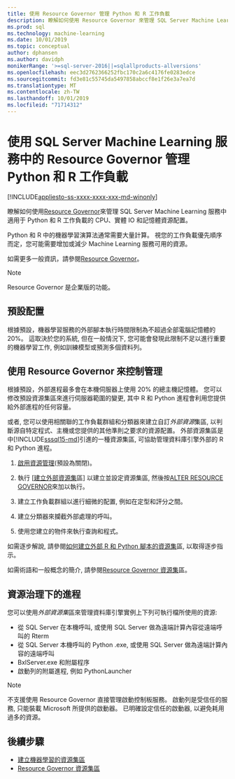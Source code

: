 ```yaml
---
title: 使用 Resource Governor 管理 Python 和 R 工作負載
description: 瞭解如何使用 Resource Governor 來管理 SQL Server Machine Learning 服務中適用于 Python 和 R 工作負載的 CPU、實體 IO 和記憶體資源配置。
ms.prod: sql
ms.technology: machine-learning
ms.date: 10/01/2019
ms.topic: conceptual
author: dphansen
ms.author: davidph
monikerRange: '>=sql-server-2016||=sqlallproducts-allversions'
ms.openlocfilehash: eec3d2762366252fbc170c2a6c4176fe0283edce
ms.sourcegitcommit: fd3e81c55745da5497858abccf8e1f26e3a7ea7d
ms.translationtype: MT
ms.contentlocale: zh-TW
ms.lasthandoff: 10/01/2019
ms.locfileid: "71714312"
---
```

# <a name="manage-python-and-r-workloads-with-resource-governor-in-sql-server-machine-learning-services"></a>使用 SQL Server Machine Learning 服務中的 Resource Governor 管理 Python 和 R 工作負載
[!INCLUDE[appliesto-ss-xxxx-xxxx-xxx-md-winonly](../../includes/appliesto-ss-xxxx-xxxx-xxx-md-winonly.md)]

瞭解如何使用[Resource Governor](../../relational-databases/resource-governor/resource-governor.md)來管理 SQL Server Machine Learning 服務中適用于 Python 和 R 工作負載的 CPU、實體 IO 和記憶體資源配置。

Python 和 R 中的機器學習演算法通常需要大量計算。 視您的工作負載優先順序而定，您可能需要增加或減少 Machine Learning 服務可用的資源。

如需更多一般資訊，請參閱[Resource Governor](../../relational-databases/resource-governor/resource-governor.md)。

> [!NOTE] 
> Resource Governor 是企業版的功能。

## <a name="default-allocations"></a>預設配置

根據預設，機器學習服務的外部腳本執行時間限制為不超過全部電腦記憶體的 20%。 這取決於您的系統, 但在一般情況下, 您可能會發現此限制不足以進行重要的機器學習工作, 例如訓練模型或預測多個資料列。 

## <a name="use-resource-governor-to-control-resourcing"></a>使用 Resource Governor 來控制管理
 
根據預設，外部進程最多會在本機伺服器上使用 20% 的總主機記憶體。 您可以修改預設資源集區來進行伺服器範圍的變更, 其中 R 和 Python 進程會利用您提供給外部進程的任何容量。

或者, 您可以使用相關聯的工作負載群組和分類器來建立自訂*外部資源*集區, 以判斷源自特定程式、主機或您提供的其他準則之要求的資源配置。 外部資源集區是中[!INCLUDE[sssql15-md](../../includes/sssql15-md.md)]引進的一種資源集區, 可協助管理資料庫引擎外部的 R 和 Python 進程。

1. [啟用資源管理](https://docs.microsoft.com/sql/relational-databases/resource-governor/enable-resource-governor)(預設為關閉)。

2. 執行 [[建立外部資源集](https://docs.microsoft.com/sql/t-sql/statements/create-external-resource-pool-transact-sql)區] 以建立並設定資源集區, 然後按[ALTER RESOURCE GOVERNOR](https://docs.microsoft.com/sql/t-sql/statements/alter-resource-governor-transact-sql)來加以執行。

3. 建立工作負載群組以進行細微的配置, 例如在定型和評分之間。

4. 建立分類器來攔截外部處理的呼叫。

5. 使用您建立的物件來執行查詢和程式。

如需逐步解說, 請參閱[如何建立外部 R 和 Python 腳本的資源集](../../advanced-analytics/r/how-to-create-a-resource-pool-for-r.md)區, 以取得逐步指示。

如需術語和一般概念的簡介, 請參閱[Resource Governor 資源集](../../relational-databases/resource-governor/resource-governor-resource-pool.md)區。

## <a name="processes-under-resource-governance"></a>資源治理下的進程
  
 您可以使用*外部資源集*區來管理資料庫引擎實例上下列可執行檔所使用的資源:

+ 從 SQL Server 在本機呼叫, 或使用 SQL Server 做為遠端計算內容從遠端呼叫的 Rterm
+ 從 SQL Server 本機呼叫的 Python .exe, 或使用 SQL Server 做為遠端計算內容的遠端呼叫
+ BxlServer.exe 和附屬程序
+ 啟動列的附屬進程, 例如 PythonLauncher
  
> [!NOTE]
> 不支援使用 Resource Governor 直接管理啟動控制板服務。 啟動列是受信任的服務, 只能裝載 Microsoft 所提供的啟動器。 已明確設定信任的啟動器, 以避免耗用過多的資源。
  
## <a name="next-steps"></a>後續步驟

+ [建立機器學習的資源集區](create-external-resource-pool.md)
+ [Resource Governor 資源集區](../../relational-databases/resource-governor/resource-governor-resource-pool.md)
